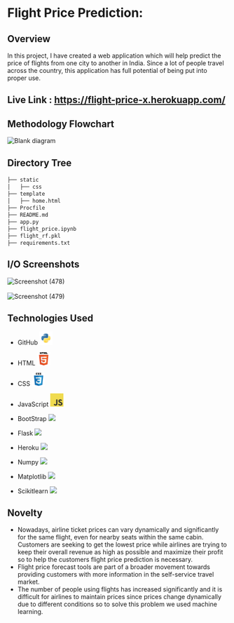 # Flight Price Prediction: 

## Overview

In this project, I have created a web application which will help predict the price of flights from one city to another in India. Since a lot of people travel across the country, this application has full potential of being put into proper use.

## Live Link : https://flight-price-x.herokuapp.com/

## Methodology Flowchart

![Blank diagram](https://user-images.githubusercontent.com/60060524/138545773-b4a7c2dd-2587-4ac2-bbc4-92e12520b148.jpeg)

## Directory Tree 
```
├── static 
│   ├── css
├── template
│   ├── home.html
├── Procfile
├── README.md
├── app.py
├── flight_price.ipynb
├── flight_rf.pkl
├── requirements.txt
```

## I/O Screenshots

![Screenshot (478)](https://user-images.githubusercontent.com/60060524/142762544-a8e4910b-63c0-460c-b42b-61d9f5ff8dea.png)
<br><br>
![Screenshot (479)](https://user-images.githubusercontent.com/60060524/142762545-a54f93f7-7ebe-4f08-b85a-aeeb408f7bd0.png)


## Technologies Used
- GitHub <code><img height="30" src="https://raw.githubusercontent.com/github/explore/80688e429a7d4ef2fca1e82350fe8e3517d3494d/topics/python/python.png"></code>
- HTML <code><img height="30" src="https://raw.githubusercontent.com/github/explore/80688e429a7d4ef2fca1e82350fe8e3517d3494d/topics/html/html.png"></code>
- CSS <code><img height="30" src="https://raw.githubusercontent.com/github/explore/80688e429a7d4ef2fca1e82350fe8e3517d3494d/topics/css/css.png"></code>
- JavaScript <code><img height="30" src="https://raw.githubusercontent.com/github/explore/80688e429a7d4ef2fca1e82350fe8e3517d3494d/topics/javascript/javascript.png"></code>
- BootStrap <code><img height="30" src="https://github.com/tomchen/stack-icons/raw/master/logos/bootstrap.svg"></code>
- Flask <code><img height="30" src="https://symbols.getvecta.com/stencil_80/56_flask.3a79b5a056.jpg"></code>
- Heroku <code><img height="30" src="https://upload.wikimedia.org/wikipedia/commons/e/ec/Heroku_logo.svg"></code>

- Numpy <code><img height="30" src="https://raw.githubusercontent.com/numpy/numpy/7e7f4adab814b223f7f917369a72757cd28b10cb/branding/icons/numpylogo.svg"></code>
- Matplotlib <code><img height="30" src="https://matplotlib.org/_static/logo2.svg"></code>
- Scikitlearn <code><img height="30" src="https://upload.wikimedia.org/wikipedia/commons/thumb/0/05/Scikit_learn_logo_small.svg/330px-Scikit_learn_logo_small.svg.png"></code>

## Novelty

- Nowadays, airline ticket prices can vary dynamically and significantly for the same flight, even for nearby seats within the same cabin. Customers are seeking to get the lowest price while airlines are trying to keep their overall revenue as high as possible and maximize their profit so to help the customers flight price prediction is necessary.
- Flight price forecast tools are part of a broader movement towards providing customers with more information in the self-service travel market.
- The number of people using flights has increased significantly and it is difficult for airlines to maintain prices since prices change dynamically due to different conditions so to solve this problem we used machine learning.
